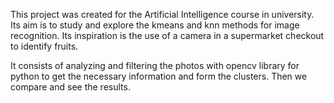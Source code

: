 This project was created for the Artificial Intelligence course in university. Its aim is to study and explore the kmeans and knn methods for image recognition.
Its inspiration is the use of a camera in a supermarket checkout to identify fruits.

It consists of analyzing and filtering the photos with opencv library for python to get the necessary information and form the clusters. Then we compare and see the results.
